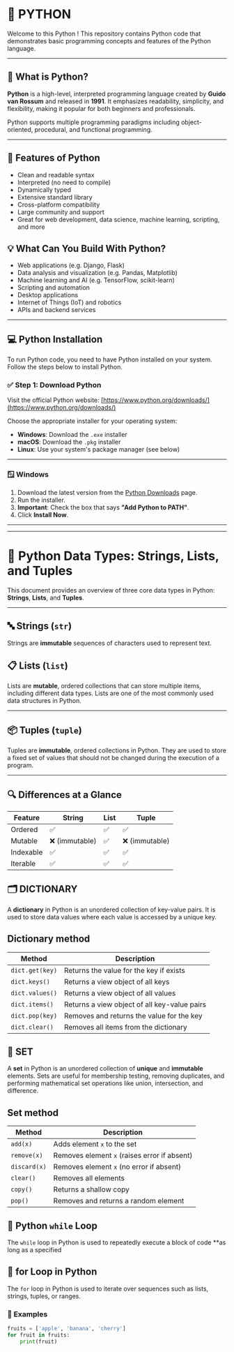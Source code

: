 # 🐍 PYTHON 

Welcome to this Python ! This repository contains Python code that demonstrates basic programming concepts and features of the Python language.

---

## 📖 What is Python?

**Python** is a high-level, interpreted programming language created by **Guido van Rossum** and released in **1991**. It emphasizes readability, simplicity, and flexibility, making it popular for both beginners and professionals.

Python supports multiple programming paradigms including object-oriented, procedural, and functional programming.

---

## 🚀 Features of Python

- Clean and readable syntax
- Interpreted (no need to compile)
- Dynamically typed
- Extensive standard library
- Cross-platform compatibility
- Large community and support
- Great for web development, data science, machine learning, scripting, and more

## 💡 What Can You Build With Python?

- Web applications (e.g. Django, Flask)
- Data analysis and visualization (e.g. Pandas, Matplotlib)
- Machine learning and AI (e.g. TensorFlow, scikit-learn)
- Scripting and automation
- Desktop applications
- Internet of Things (IoT) and robotics
- APIs and backend services

---

## 💻 Python Installation

To run Python code, you need to have Python installed on your system. Follow the steps below to install Python.

### ✅ Step 1: Download Python

Visit the official Python website: [https://www.python.org/downloads/](https://www.python.org/downloads/)

Choose the appropriate installer for your operating system:

- **Windows**: Download the `.exe` installer
- **macOS**: Download the `.pkg` installer
- **Linux**: Use your system's package manager (see below)

---

### 🪟 Windows

1. Download the latest version from the [Python Downloads](https://www.python.org/downloads/windows/) page.
2. Run the installer.
3. **Important**: Check the box that says **"Add Python to PATH"**.
4. Click **Install Now**.

---


---

# 📘 Python Data Types: Strings, Lists, and Tuples

This document provides an overview of three core data types in Python: **Strings**, **Lists**, and **Tuples**.

---

## 🔤 Strings (`str`)

Strings are **immutable** sequences of characters used to represent text.


## 📋 Lists (`list`)

Lists are **mutable**, ordered collections that can store multiple items, including different data types. Lists are one of the most commonly used data structures in Python.

---


## 📦 Tuples (`tuple`)

Tuples are **immutable**, ordered collections in Python. They are used to store a fixed set of values that should not be changed during the execution of a program.

---


## 🔍 Differences at a Glance

| Feature   | String        | List | Tuple         |
| --------- | ------------- | ---- | ------------- |
| Ordered   | ✅             | ✅    | ✅             |
| Mutable   | ❌ (immutable) | ✅    | ❌ (immutable) |
| Indexable | ✅             | ✅    | ✅             |
| Iterable  | ✅             | ✅    | ✅             |

## 🗂️ DICTIONARY

A **dictionary** in Python is an unordered collection of key-value pairs. It is used to store data values where each value is accessed by a unique key.


## Dictionary method 

| Method          | Description                                  |
| --------------- | -------------------------------------------- |
| `dict.get(key)` | Returns the value for the key if exists      |
| `dict.keys()`   | Returns a view object of all keys            |
| `dict.values()` | Returns a view object of all values          |
| `dict.items()`  | Returns a view object of all key-value pairs |
| `dict.pop(key)` | Removes and returns the value for the key    |
| `dict.clear()`  | Removes all items from the dictionary        |

## 🔁 SET

A **set** in Python is an unordered collection of **unique** and **immutable** elements. Sets are useful for membership testing, removing duplicates, and performing mathematical set operations like union, intersection, and difference.


## Set method 

| Method             | Description                                  |
| ------------------ | -------------------------------------------- |
| `add(x)`           | Adds element `x` to the set                  |
| `remove(x)`        | Removes element `x` (raises error if absent) |
| `discard(x)`       | Removes element `x` (no error if absent)     |
| `clear()`          | Removes all elements                         |
| `copy()`           | Returns a shallow copy                       |
| `pop()`            | Removes and returns a random element         |

## 🔁 Python `while` Loop

The `while` loop in Python is used to repeatedly execute a block of code **as long as a specified


## 🔁 for Loop in Python

The `for` loop in Python is used to iterate over sequences such as lists, strings, tuples, or ranges.

### 🔹 Examples

```python
fruits = ['apple', 'banana', 'cherry']
for fruit in fruits:
    print(fruit)
```











